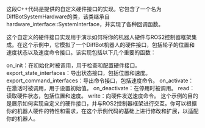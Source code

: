 这段C++代码是提供的自定义硬件接口的实现。它包含了一个名为DiffBotSystemHardware的类，该类继承自hardware_interface::SystemInterface，并实现了各种回调函数。

这个自定义的硬件接口实现用于演示如何将你的机器人硬件与ROS2控制器框架集成。在这个示例中，它模拟了一个DiffBot机器人的硬件接口，包括轮子的位置和速度状态以及速度命令接口。该实现包括以下几个重要的函数：

on_init：在初始化时被调用，用于检查和配置硬件接口。
export_state_interfaces：导出状态接口，包括位置和速度。
export_command_interfaces：导出命令接口，包括速度命令。
on_activate：在激活时被调用，用于设置初始值。
on_deactivate：在停用时被调用。
read：读取硬件状态，包括位置和速度。
write：向硬件发送速度命令。
这个示例的目的是展示如何实现自定义的硬件接口，并与ROS2控制器框架进行交互。你可以根据你的机器人硬件的特性和需求，在这个示例代码的基础上进行修改和扩展，以适配你的机器人。
